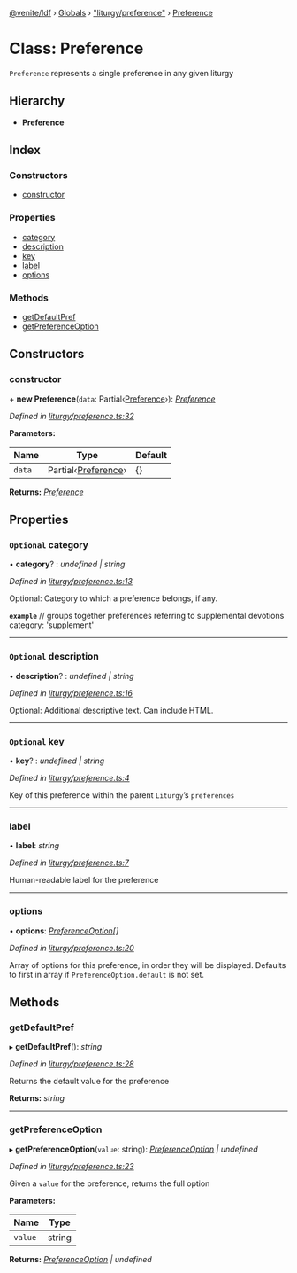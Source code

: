 [@venite/ldf](../README.md) › [Globals](../globals.md) › ["liturgy/preference"](../modules/_liturgy_preference_.md) › [Preference](_liturgy_preference_.preference.md)

# Class: Preference

`Preference` represents a single preference in any given liturgy

## Hierarchy

* **Preference**

## Index

### Constructors

* [constructor](_liturgy_preference_.preference.md#constructor)

### Properties

* [category](_liturgy_preference_.preference.md#optional-category)
* [description](_liturgy_preference_.preference.md#optional-description)
* [key](_liturgy_preference_.preference.md#optional-key)
* [label](_liturgy_preference_.preference.md#label)
* [options](_liturgy_preference_.preference.md#options)

### Methods

* [getDefaultPref](_liturgy_preference_.preference.md#getdefaultpref)
* [getPreferenceOption](_liturgy_preference_.preference.md#getpreferenceoption)

## Constructors

###  constructor

\+ **new Preference**(`data`: Partial‹[Preference](_liturgy_preference_.preference.md)›): *[Preference](_liturgy_preference_.preference.md)*

*Defined in [liturgy/preference.ts:32](https://github.com/gbj/venite/blob/edf95d5/ldf/src/liturgy/preference.ts#L32)*

**Parameters:**

Name | Type | Default |
------ | ------ | ------ |
`data` | Partial‹[Preference](_liturgy_preference_.preference.md)› | {} |

**Returns:** *[Preference](_liturgy_preference_.preference.md)*

## Properties

### `Optional` category

• **category**? : *undefined | string*

*Defined in [liturgy/preference.ts:13](https://github.com/gbj/venite/blob/edf95d5/ldf/src/liturgy/preference.ts#L13)*

Optional: Category to which a preference belongs, if any.

**`example`** 
// groups together preferences referring to supplemental devotions
category: 'supplement'

___

### `Optional` description

• **description**? : *undefined | string*

*Defined in [liturgy/preference.ts:16](https://github.com/gbj/venite/blob/edf95d5/ldf/src/liturgy/preference.ts#L16)*

Optional: Additional descriptive text. Can include HTML.

___

### `Optional` key

• **key**? : *undefined | string*

*Defined in [liturgy/preference.ts:4](https://github.com/gbj/venite/blob/edf95d5/ldf/src/liturgy/preference.ts#L4)*

Key of this preference within the parent `Liturgy`’s `preferences`

___

###  label

• **label**: *string*

*Defined in [liturgy/preference.ts:7](https://github.com/gbj/venite/blob/edf95d5/ldf/src/liturgy/preference.ts#L7)*

Human-readable label for the preference

___

###  options

• **options**: *[PreferenceOption](_liturgy_preference_.preferenceoption.md)[]*

*Defined in [liturgy/preference.ts:20](https://github.com/gbj/venite/blob/edf95d5/ldf/src/liturgy/preference.ts#L20)*

Array of options for this preference, in order they will be displayed.
Defaults to first in array if `PreferenceOption.default` is not set.

## Methods

###  getDefaultPref

▸ **getDefaultPref**(): *string*

*Defined in [liturgy/preference.ts:28](https://github.com/gbj/venite/blob/edf95d5/ldf/src/liturgy/preference.ts#L28)*

Returns the default value for the preference

**Returns:** *string*

___

###  getPreferenceOption

▸ **getPreferenceOption**(`value`: string): *[PreferenceOption](_liturgy_preference_.preferenceoption.md) | undefined*

*Defined in [liturgy/preference.ts:23](https://github.com/gbj/venite/blob/edf95d5/ldf/src/liturgy/preference.ts#L23)*

Given a `value` for the preference, returns the full option

**Parameters:**

Name | Type |
------ | ------ |
`value` | string |

**Returns:** *[PreferenceOption](_liturgy_preference_.preferenceoption.md) | undefined*
